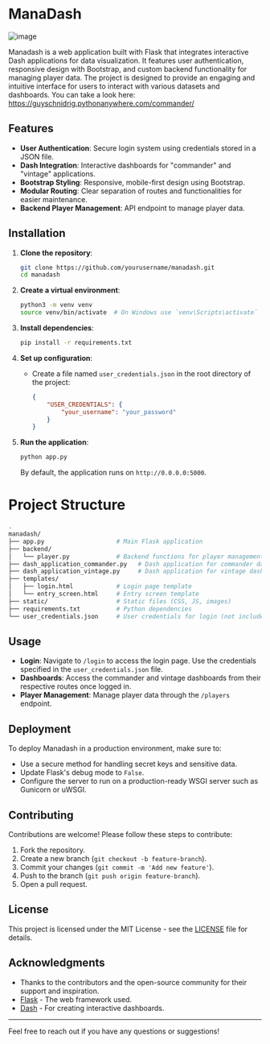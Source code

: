 # ManaDash
 
![image](https://github.com/user-attachments/assets/fea1fc56-4efb-4e40-b72a-a68ebde8936f)


Manadash is a web application built with Flask that integrates interactive Dash applications for data visualization. It features user authentication, responsive design with Bootstrap, and custom backend functionality for managing player data. The project is designed to provide an engaging and intuitive interface for users to interact with various datasets and dashboards. You can take a look here: https://guyschnidrig.pythonanywhere.com/commander/

## Features

- **User Authentication**: Secure login system using credentials stored in a JSON file.
- **Dash Integration**: Interactive dashboards for "commander" and "vintage" applications.
- **Bootstrap Styling**: Responsive, mobile-first design using Bootstrap.
- **Modular Routing**: Clear separation of routes and functionalities for easier maintenance.
- **Backend Player Management**: API endpoint to manage player data.

## Installation

1. **Clone the repository**:
    ```bash
    git clone https://github.com/yourusername/manadash.git
    cd manadash
    ```

2. **Create a virtual environment**:
    ```bash
    python3 -m venv venv
    source venv/bin/activate  # On Windows use `venv\Scripts\activate`
    ```

3. **Install dependencies**:
    ```bash
    pip install -r requirements.txt
    ```

4. **Set up configuration**:
    - Create a file named `user_credentials.json` in the root directory of the project:
      ```json
      {
          "USER_CREDENTIALS": {
              "your_username": "your_password"
          }
      }
      ```

5. **Run the application**:
    ```bash
    python app.py
    ```

    By default, the application runs on `http://0.0.0.0:5000`.

# Project Structure
```bash
.
manadash/
├── app.py                    # Main Flask application
├── backend/
│   └── player.py             # Backend functions for player management
├── dash_application_commander.py   # Dash application for commander dashboard
├── dash_application_vintage.py     # Dash application for vintage dashboard
├── templates/
│   ├── login.html            # Login page template
│   └── entry_screen.html     # Entry screen template
├── static/                   # Static files (CSS, JS, images)
├── requirements.txt          # Python dependencies
└── user_credentials.json     # User credentials for login (not included in repo)
```
## Usage

- **Login**: Navigate to `/login` to access the login page. Use the credentials specified in the `user_credentials.json` file.
- **Dashboards**: Access the commander and vintage dashboards from their respective routes once logged in.
- **Player Management**: Manage player data through the `/players` endpoint.

## Deployment

To deploy Manadash in a production environment, make sure to:
- Use a secure method for handling secret keys and sensitive data.
- Update Flask's debug mode to `False`.
- Configure the server to run on a production-ready WSGI server such as Gunicorn or uWSGI.

## Contributing

Contributions are welcome! Please follow these steps to contribute:

1. Fork the repository.
2. Create a new branch (`git checkout -b feature-branch`).
3. Commit your changes (`git commit -m 'Add new feature'`).
4. Push to the branch (`git push origin feature-branch`).
5. Open a pull request.

## License

This project is licensed under the MIT License - see the [LICENSE](LICENSE) file for details.

## Acknowledgments

- Thanks to the contributors and the open-source community for their support and inspiration.
- [Flask](https://flask.palletsprojects.com/) - The web framework used.
- [Dash](https://dash.plotly.com/) - For creating interactive dashboards.

---

Feel free to reach out if you have any questions or suggestions!
